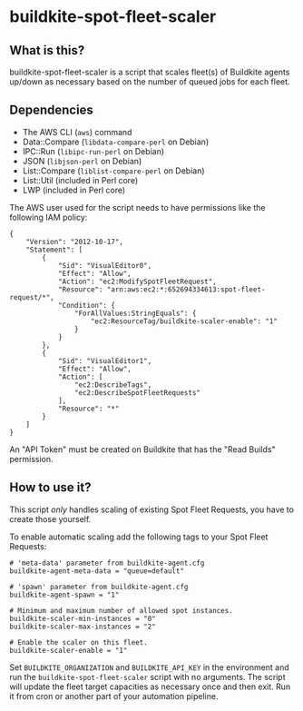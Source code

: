 # buildkite-spot-fleet-scaler

## What is this?

buildkite-spot-fleet-scaler is a script that scales fleet(s) of Buildkite agents up/down as necessary based on the number of queued jobs for each fleet.

## Dependencies

* The AWS CLI (`aws`) command
* Data::Compare (`libdata-compare-perl` on Debian)
* IPC::Run (`libipc-run-perl` on Debian)
* JSON (`libjson-perl` on Debian)
* List::Compare (`liblist-compare-perl` on Debian)
* List::Util (included in Perl core)
* LWP (included in Perl core)

The AWS user used for the script needs to have permissions like the following IAM policy:

```
{
    "Version": "2012-10-17",
    "Statement": [
        {
            "Sid": "VisualEditor0",
            "Effect": "Allow",
            "Action": "ec2:ModifySpotFleetRequest",
            "Resource": "arn:aws:ec2:*:652694334613:spot-fleet-request/*",
            "Condition": {
                "ForAllValues:StringEquals": {
                    "ec2:ResourceTag/buildkite-scaler-enable": "1"
                }
            }
        },
        {
            "Sid": "VisualEditor1",
            "Effect": "Allow",
            "Action": [
                "ec2:DescribeTags",
                "ec2:DescribeSpotFleetRequests"
            ],
            "Resource": "*"
        }
    ]
}
```

An "API Token" must be created on Buildkite that has the "Read Builds" permission.

## How to use it?

This script *only* handles scaling of existing Spot Fleet Requests, you have to create those yourself.

To enable automatic scaling add the following tags to your Spot Fleet Requests:

```
# 'meta-data' parameter from buildkite-agent.cfg
buildkite-agent-meta-data = "queue=default"

# 'spawn' parameter from buildkite-agent.cfg
buildkite-agent-spawn = "1"

# Minimum and maximum number of allowed spot instances.
buildkite-scaler-min-instances = "0"
buildkite-scaler-max-instances = "2"

# Enable the scaler on this fleet.
buildkite-scaler-enable = "1"
```

Set `BUILDKITE_ORGANIZATION` and `BUILDKITE_API_KEY` in the environment and run the `buildkite-spot-fleet-scaler` script with no arguments. The script will update the fleet target capacities as necessary once and then exit. Run it from cron or another part of your automation pipeline.
